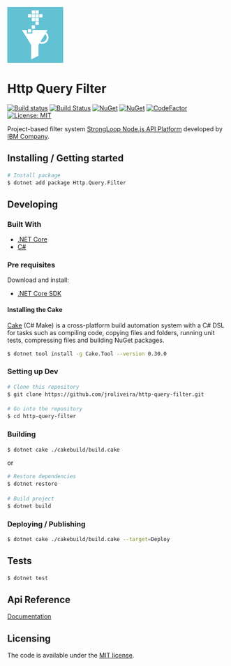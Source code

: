 ![Http Query Filter - Logo][logo]

# Http Query Filter

[![Build status](https://ci.appveyor.com/api/projects/status/id8it23ojpmcwlbb?svg=true)](https://ci.appveyor.com/project/junioro/http-query-filter)
[![Build Status](https://travis-ci.org/jroliveira/http-query-filter.svg?branch=master)](https://travis-ci.org/jroliveira/http-query-filter)
[![NuGet](https://img.shields.io/nuget/v/Http.Query.Filter.svg)](https://www.nuget.org/packages/Http.Query.Filter/)
[![NuGet](https://img.shields.io/nuget/dt/Http.Query.Filter.svg)](https://www.nuget.org/packages/Http.Query.Filter/)
[![CodeFactor](https://www.codefactor.io/repository/github/jroliveira/http-query-filter/badge)](https://www.codefactor.io/repository/github/jroliveira/http-query-filter)
[![License: MIT](http://img.shields.io/badge/license-MIT-blue.svg)](LICENSE)

Project-based filter system [StrongLoop Node.js API Platform][strongloop] developed by [IBM Company][ibm].

## Installing / Getting started

```bash
# Install package
$ dotnet add package Http.Query.Filter
```

## Developing

### Built With

 - [.NET Core](https://docs.microsoft.com/en-us/dotnet/core/)
 - [C#](https://docs.microsoft.com/en-us/dotnet/csharp/)

### Pre requisites

Download and install:

 - [.NET Core SDK](https://www.microsoft.com/net/download)

#### Installing the Cake

[Cake](https://github.com/cake-build/cake) (C# Make) is a cross-platform build automation system with a C# DSL for tasks such as compiling code, copying files and folders, running unit tests, compressing files and building NuGet packages.

```bash
$ dotnet tool install -g Cake.Tool --version 0.30.0
```

### Setting up Dev

```bash
# Clone this repository
$ git clone https://github.com/jroliveira/http-query-filter.git

# Go into the repository
$ cd http-query-filter
```

### Building

```bash
$ dotnet cake ./cakebuild/build.cake
```

or

```bash
# Restore dependencies
$ dotnet restore

# Build project
$ dotnet build
```

### Deploying / Publishing

``` bash
$ dotnet cake ./cakebuild/build.cake --target=Deploy
```

## Tests

``` bash
$ dotnet test
```

## Api Reference

[Documentation](docs/README.md)

## Licensing

The code is available under the [MIT license](LICENSE).

[strongloop]: https://strongloop.com/
[ibm]: http://www.ibm.com/
[logo]: docs/logo.png "Http Query Filter - Logo"